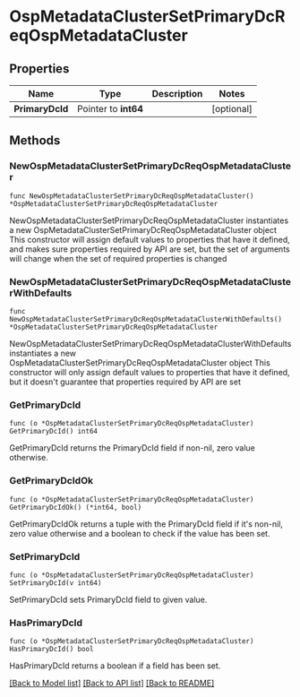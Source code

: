 # OspMetadataClusterSetPrimaryDcReqOspMetadataCluster

## Properties

Name | Type | Description | Notes
------------ | ------------- | ------------- | -------------
**PrimaryDcId** | Pointer to **int64** |  | [optional] 

## Methods

### NewOspMetadataClusterSetPrimaryDcReqOspMetadataCluster

`func NewOspMetadataClusterSetPrimaryDcReqOspMetadataCluster() *OspMetadataClusterSetPrimaryDcReqOspMetadataCluster`

NewOspMetadataClusterSetPrimaryDcReqOspMetadataCluster instantiates a new OspMetadataClusterSetPrimaryDcReqOspMetadataCluster object
This constructor will assign default values to properties that have it defined,
and makes sure properties required by API are set, but the set of arguments
will change when the set of required properties is changed

### NewOspMetadataClusterSetPrimaryDcReqOspMetadataClusterWithDefaults

`func NewOspMetadataClusterSetPrimaryDcReqOspMetadataClusterWithDefaults() *OspMetadataClusterSetPrimaryDcReqOspMetadataCluster`

NewOspMetadataClusterSetPrimaryDcReqOspMetadataClusterWithDefaults instantiates a new OspMetadataClusterSetPrimaryDcReqOspMetadataCluster object
This constructor will only assign default values to properties that have it defined,
but it doesn't guarantee that properties required by API are set

### GetPrimaryDcId

`func (o *OspMetadataClusterSetPrimaryDcReqOspMetadataCluster) GetPrimaryDcId() int64`

GetPrimaryDcId returns the PrimaryDcId field if non-nil, zero value otherwise.

### GetPrimaryDcIdOk

`func (o *OspMetadataClusterSetPrimaryDcReqOspMetadataCluster) GetPrimaryDcIdOk() (*int64, bool)`

GetPrimaryDcIdOk returns a tuple with the PrimaryDcId field if it's non-nil, zero value otherwise
and a boolean to check if the value has been set.

### SetPrimaryDcId

`func (o *OspMetadataClusterSetPrimaryDcReqOspMetadataCluster) SetPrimaryDcId(v int64)`

SetPrimaryDcId sets PrimaryDcId field to given value.

### HasPrimaryDcId

`func (o *OspMetadataClusterSetPrimaryDcReqOspMetadataCluster) HasPrimaryDcId() bool`

HasPrimaryDcId returns a boolean if a field has been set.


[[Back to Model list]](../README.md#documentation-for-models) [[Back to API list]](../README.md#documentation-for-api-endpoints) [[Back to README]](../README.md)


